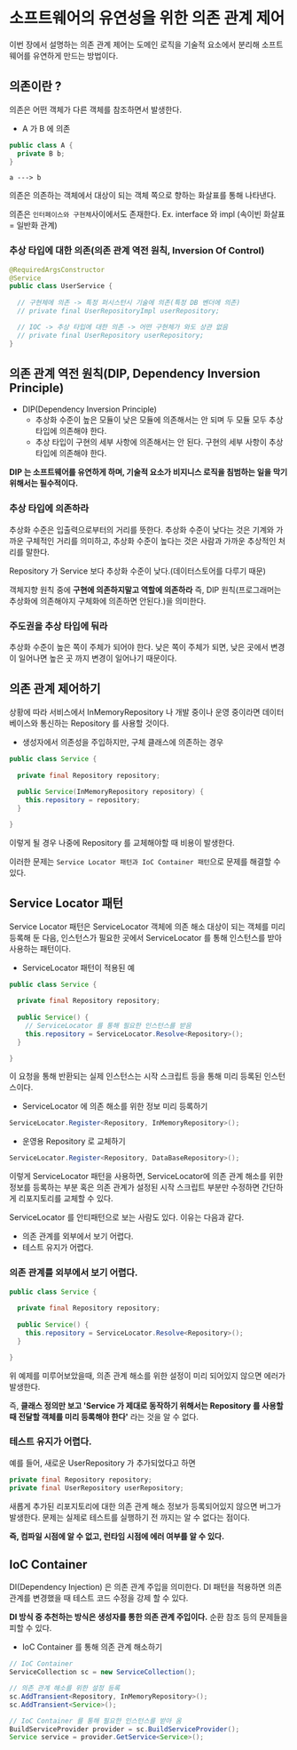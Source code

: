 # 소프트웨어의 유연성을 위한 의존 관계 제어

이번 장에서 설명하는 의존 관계 제어는 도메인 로직을 기술적 요소에서 분리해 소프트웨어를 유연하게 만드는 방법이다.

## 의존이란 ?

의존은 어떤 객체가 다른 객체를 참조하면서 발생한다.

- A 가 B 에 의존

```java
public class A {
  private B b;
}
```

`a ---> b`

의존은 의존하는 객체에서 대상이 되는 객체 쪽으로 향하는 화살표를 통해 나타낸다.

의존은 `인터페이스와 구현체`사이에서도 존재한다. Ex. interface 와 impl (속이빈 화살표 = 일반화 관계)

### 추상 타입에 대한 의존(의존 관계 역전 원칙, Inversion Of Control)

```java
@RequiredArgsConstructor
@Service
public class UserService {
  
  // 구현체에 의존 -> 특정 퍼시스턴시 기술에 의존(특정 DB 벤더에 의존)
  // private final UserRepositoryImpl userRepository;

  // IOC -> 추상 타입에 대한 의존 -> 어떤 구현체가 와도 상관 없음
  // private final UserRepository userRepository;
}
```

## 의존 관계 역전 원칙(DIP, Dependency Inversion Principle)

- DIP(Dependency Inversion Principle)
  - 추상화 수준이 높은 모듈이 낮은 모듈에 의존해서는 안 되며 두 모듈 모두 추상 타입에 의존해야 한다.
  - 추상 타입이 구현의 세부 사항에 의존해서는 안 된다. 구현의 세부 사항이 추상 타입에 의존해야 한다.

__DIP 는 소프트웨어를 유연하게 하며, 기술적 요소가 비지니스 로직을 침범하는 일을 막기 위해서는 필수적이다.__

### 추상 타입에 의존하라

추상화 수준은 입출력으로부터의 거리를 뜻한다. 추상화 수준이 낮다는 것은 기계와 가까운 구체적인 거리를 의미하고, 추상화 수준이 높다는 것은 사람과 가까운 추상적인 처리를 말한다.

Repository 가 Service 보다 추상화 수준이 낮다.(데이터스토어를 다루기 때문)

객체지향 원칙 중에 __구현에 의존하지말고 역할에 의존하라__ 즉, DIP 원칙(프로그래머는 추상화에 의존해야지 구체화에 의존하면 안된다.)을 의미한다. 

### 주도권을 추상 타입에 둬라

추상화 수준이 높은 쪽이 주체가 되어야 한다. 낮은 쪽이 주체가 되면, 낮은 곳에서 변경이 일어나면 높은 곳 까지 변경이 일어나기 때문이다.

## 의존 관계 제어하기

상황에 따라 서비스에서 InMemoryRepository 나 개발 중이나 운영 중이라면 데이터베이스와 통신하는 Repository 를 사용할 것이다.

- 생성자에서 의존성을 주입하지만, 구체 클래스에 의존하는 경우

```java
public class Service {
  
  private final Repository repository;
  
  public Service(InMemoryRepository repository) {
    this.repository = repository;
  }

}
```

이렇게 될 경우 나중에 Repository 를 교체해야할 때 비용이 발생한다. 

이러한 문제는 `Service Locator 패턴과 IoC Container 패턴`으로 문제를 해결할 수 있다.

## Service Locator 패턴

Service Locator 패턴은 ServiceLocator 객체에 의존 해소 대상이 되는 객체를 미리 등록해 둔 다음, 인스턴스가 필요한 곳에서 ServiceLocator 를 통해 인스턴스를 받아 사용하는 패턴이다.

- ServiceLocator 패턴이 적용된 예

```java
public class Service {
  
  private final Repository repository;
  
  public Service() {
    // ServiceLocator 를 통해 필요한 인스턴스를 받음
    this.repository = ServiceLocator.Resolve<Repository>();
  }

}
```

이 요청을 통해 반환되는 실제 인스턴스는 시작 스크립트 등을 통해 미리 등록된 인스턴스이다.

- ServiceLocator 에 의존 해소를 위한 정보 미리 등록하기

```java
ServiceLocator.Register<Repository, InMemoryRepository>();
```

- 운영용 Repository 로 교체하기

```java
ServiceLocator.Register<Repository, DataBaseRepository>();
```

이렇게 ServiceLocator 패턴을 사용하면, ServiceLocator에 의존 관계 해소를 위한 정보를 등록하는 부분 혹은 의존 관계가 설정된 시작 스크립트 부분만 수정하면 간단하게 리포지토리를 교체할 수 있다.

ServiceLocator 를 안티패턴으로 보는 사람도 있다. 이유는 다음과 같다.

- 의존 관계를 외부에서 보기 어렵다.
- 테스트 유지가 어렵다.

### 의존 관계를 외부에서 보기 어렵다.

```java
public class Service {
  
  private final Repository repository;
  
  public Service() {
    this.repository = ServiceLocator.Resolve<Repository>();
  }

}
```

위 예제를 미루어보았을때, 의존 관계 해소를 위한 설정이 미리 되어있지 않으면 에러가 발생한다. 

즉, __클래스 정의만 보고 'Service 가 제대로 동작하기 위해서는 Repository 를 사용할 때 전달할 객체를 미리 등록해야 한다'__ 라는 것을 알 수 없다. 

### 테스트 유지가 어렵다.

예를 들어, 새로운 UserRepository 가 추가되었다고 하면

```java
private final Repository repository;
private final UserRepository userRepository;
```

새롭게 추가된 리포지토리에 대한 의존 관계 해소 정보가 등록되어있지 않으면 버그가 발생한다. 문제는 실제로 테스트를 실행하기 전 까지는 알 수 없다는 점이다.

__즉, 컴파일 시점에 알 수 없고, 런타임 시점에 에러 여부를 알 수 있다.__

## IoC Container 

DI(Dependency Injection) 은 의존 관계 주입을 의미한다. DI 패턴을 적용하면 의존 관계를 변경했을 때 테스트 코드 수정을 강제 할 수 있다.

__DI 방식 중 추천하는 방식은 생성자를 통한 의존 관계 주입이다.__ 순환 참조 등의 문제들을 피할 수 있다.

- IoC Container 를 통해 의존 관계 해소하기

```java
// IoC Container
ServiceCollection sc = new ServiceCollection();

// 의존 관계 해소를 위한 설정 등록
sc.AddTransient<Repository, InMemoryRepository>();
sc.AddTransient<Service>();

// IoC Container 를 통해 필요한 인스턴스를 받아 옴
BuildServiceProvider provider = sc.BuildServiceProvider();
Service service = provider.GetService<Service>();
```
